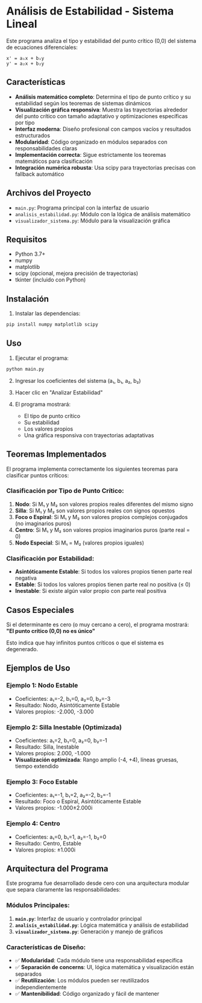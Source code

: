 # Análisis de Estabilidad - Sistema Lineal

Este programa analiza el tipo y estabilidad del punto crítico (0,0) del sistema de ecuaciones diferenciales:

```
x' = a₁x + b₁y
y' = a₂x + b₂y
```

## Características

- **Análisis matemático completo**: Determina el tipo de punto crítico y su estabilidad según los teoremas de sistemas dinámicos
- **Visualización gráfica responsiva**: Muestra las trayectorias alrededor del punto crítico con tamaño adaptativo y optimizaciones específicas por tipo
- **Interfaz moderna**: Diseño profesional con campos vacíos y resultados estructurados
- **Modularidad**: Código organizado en módulos separados con responsabilidades claras
- **Implementación correcta**: Sigue estrictamente los teoremas matemáticos para clasificación
- **Integración numérica robusta**: Usa scipy para trayectorias precisas con fallback automático

## Archivos del Proyecto

- `main.py`: Programa principal con la interfaz de usuario
- `analisis_estabilidad.py`: Módulo con la lógica de análisis matemático
- `visualizador_sistema.py`: Módulo para la visualización gráfica

## Requisitos

- Python 3.7+
- numpy
- matplotlib
- scipy (opcional, mejora precisión de trayectorias)
- tkinter (incluido con Python)

## Instalación

1. Instalar las dependencias:
```bash
pip install numpy matplotlib scipy
```

## Uso

1. Ejecutar el programa:
```bash
python main.py
```

2. Ingresar los coeficientes del sistema (a₁, b₁, a₂, b₂)

3. Hacer clic en "Analizar Estabilidad"

4. El programa mostrará:
   - El tipo de punto crítico
   - Su estabilidad  
   - Los valores propios
   - Una gráfica responsiva con trayectorias adaptativas

## Teoremas Implementados

El programa implementa correctamente los siguientes teoremas para clasificar puntos críticos:

### Clasificación por Tipo de Punto Crítico:

1. **Nodo**: Si M₁ y M₂ son valores propios reales diferentes del mismo signo
2. **Silla**: Si M₁ y M₂ son valores propios reales con signos opuestos
3. **Foco o Espiral**: Si M₁ y M₂ son valores propios complejos conjugados (no imaginarios puros)
4. **Centro**: Si M₁ y M₂ son valores propios imaginarios puros (parte real = 0)
5. **Nodo Especial**: Si M₁ = M₂ (valores propios iguales)

### Clasificación por Estabilidad:

- **Asintóticamente Estable**: Si todos los valores propios tienen parte real negativa
- **Estable**: Si todos los valores propios tienen parte real no positiva (≤ 0)
- **Inestable**: Si existe algún valor propio con parte real positiva

## Casos Especiales

Si el determinante es cero (o muy cercano a cero), el programa mostrará:
**"El punto crítico (0,0) no es único"**

Esto indica que hay infinitos puntos críticos o que el sistema es degenerado.

## Ejemplos de Uso

### Ejemplo 1: Nodo Estable
- Coeficientes: a₁=-2, b₁=0, a₂=0, b₂=-3
- Resultado: Nodo, Asintóticamente Estable
- Valores propios: -2.000, -3.000

### Ejemplo 2: Silla Inestable (Optimizada)
- Coeficientes: a₁=2, b₁=0, a₂=0, b₂=-1
- Resultado: Silla, Inestable
- Valores propios: 2.000, -1.000
- **Visualización optimizada**: Rango amplio (-4, +4), líneas gruesas, tiempo extendido

### Ejemplo 3: Foco Estable
- Coeficientes: a₁=-1, b₁=2, a₂=-2, b₂=-1
- Resultado: Foco o Espiral, Asintóticamente Estable
- Valores propios: -1.000±2.000i

### Ejemplo 4: Centro
- Coeficientes: a₁=0, b₁=1, a₂=-1, b₂=0
- Resultado: Centro, Estable
- Valores propios: ±1.000i

## Arquitectura del Programa

Este programa fue desarrollado desde cero con una arquitectura modular que separa claramente las responsabilidades:

### **Módulos Principales:**

1. **`main.py`**: Interfaz de usuario y controlador principal
2. **`analisis_estabilidad.py`**: Lógica matemática y análisis de estabilidad
3. **`visualizador_sistema.py`**: Generación y manejo de gráficos

### **Características de Diseño:**

- ✅ **Modularidad**: Cada módulo tiene una responsabilidad específica
- ✅ **Separación de concerns**: UI, lógica matemática y visualización están separados
- ✅ **Reutilización**: Los módulos pueden ser reutilizados independientemente
- ✅ **Mantenibilidad**: Código organizado y fácil de mantener

